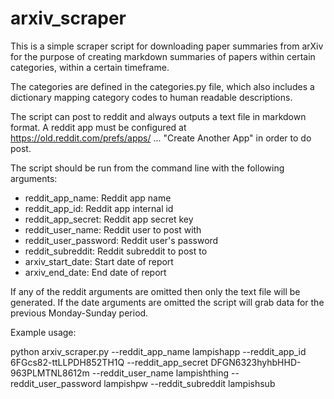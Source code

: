 # arxiv_scraper

This is a simple scraper script for downloading paper summaries from arXiv for the purpose of creating markdown summaries of papers within certain categories, within a certain timeframe.

The categories are defined in the categories.py file, which also includes a dictionary mapping category codes to human readable descriptions.

The script can post to reddit and always outputs a text file in markdown format. A reddit app must be configured at https://old.reddit.com/prefs/apps/ ... "Create Another App" in order to do post.

The script should be run from the command line with the following arguments:

* reddit_app_name: Reddit app name
* reddit_app_id: Reddit app internal id
* reddit_app_secret: Reddit app secret key
* reddit_user_name: Reddit user to post with
* reddit_user_password: Reddit user's password
* reddit_subreddit: Reddit subreddit to post to
* arxiv_start_date: Start date of report
* arxiv_end_date: End date of report

If any of the reddit arguments are omitted then only the text file will be generated. If the date arguments are omitted the script will grab data for the previous Monday-Sunday period.

Example usage:

python arxiv_scraper.py --reddit_app_name lampishapp --reddit_app_id 6FGcs82-ttLLPDH852TH1Q --reddit_app_secret DFGN6323hyhbHHD-963PLMTNL8612m --reddit_user_name lampishthing --reddit_user_password lampishpw --reddit_subreddit lampishsub